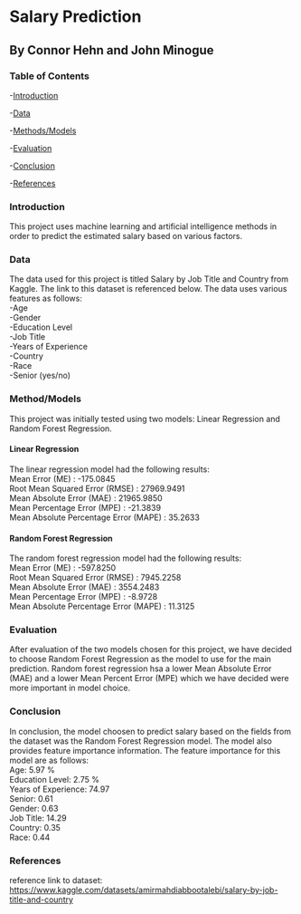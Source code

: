# Salary Prediction
## By Connor Hehn and John Minogue

### Table of Contents
-[Introduction](#introduction)

-[Data](#data)

-[Methods/Models](#methods/models)

-[Evaluation](#evaluation)

-[Conclusion](#conclusion)

-[References](#references)

### Introduction
This project uses machine learning and artificial intelligence methods in order to predict the estimated salary based on various factors.

### Data
The data used for this project is titled Salary by Job Title and Country from Kaggle. The link to this dataset is referenced below.
The data uses various features as follows: <br>
-Age <br>
-Gender <br>
-Education Level <br>
-Job Title <br>
-Years of Experience <br>
-Country <br>
-Race <br>
-Senior (yes/no) <br>

### Method/Models
This project was initially tested using two models: Linear Regression and Random Forest Regression.
#### Linear Regression
The linear regression model had the following results: <br>
Mean Error (ME) : -175.0845 <br>
Root Mean Squared Error (RMSE) : 27969.9491 <br>
Mean Absolute Error (MAE) : 21965.9850 <br>
Mean Percentage Error (MPE) : -21.3839 <br>
Mean Absolute Percentage Error (MAPE) : 35.2633 <br>
#### Random Forest Regression
The random forest regression model had the following results: <br>
Mean Error (ME) : -597.8250 <br>
Root Mean Squared Error (RMSE) : 7945.2258 <br>
Mean Absolute Error (MAE) : 3554.2483 <br>
Mean Percentage Error (MPE) : -8.9728 <br>
Mean Absolute Percentage Error (MAPE) : 11.3125 <br>

### Evaluation
After evaluation of the two models chosen for this project, we have decided to choose Random Forest Regression as the model to use for the main prediction.
Random forest regression hsa a lower Mean Absolute Error (MAE) and a lower Mean Percent Error (MPE) which we have decided were more important in model choice.
### Conclusion
In conclusion, the model choosen to predict salary based on the fields from the dataset was the Random Forest Regression model. The model also provides feature importance
information. The feature importance for this model are as follows: <br>
Age: 5.97 % <br>
Education Level: 2.75 % <br>
Years of Experience: 74.97 <br>
Senior: 0.61 <br>
Gender: 0.63 <br>
Job Title: 14.29 <br>
Country: 0.35 <br>
Race: 0.44 <br>
### References
reference link to dataset: https://www.kaggle.com/datasets/amirmahdiabbootalebi/salary-by-job-title-and-country
